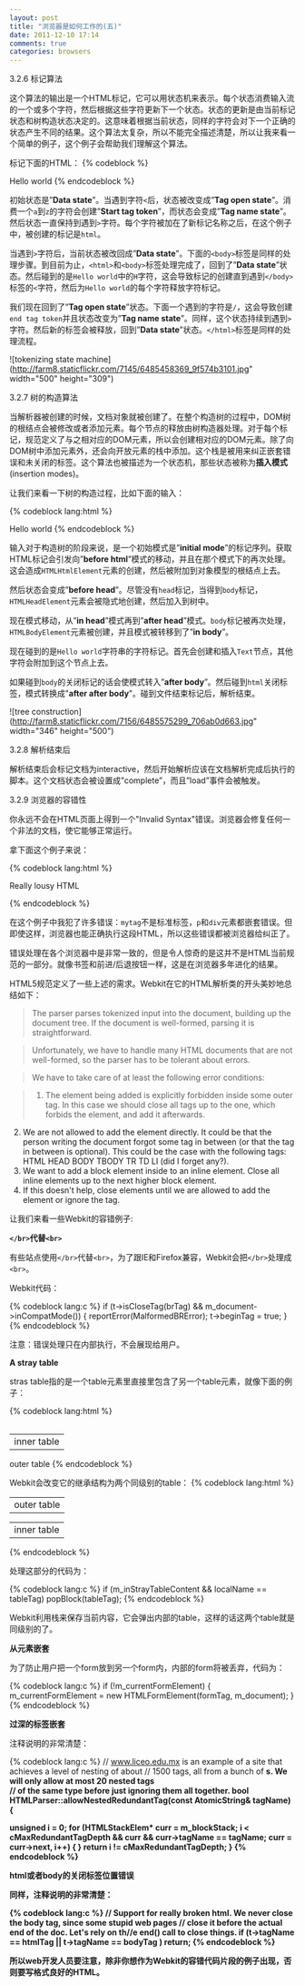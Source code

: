 ```yaml
---
layout: post
title: "浏览器是如何工作的(五)"
date: 2011-12-10 17:14
comments: true
categories: browsers 
---
```

3.2.6 标记算法

这个算法的输出是一个HTML标记，它可以用状态机来表示。每个状态消费输入流的一个或多个字符，然后根据这些字符更新下一个状态。状态的更新是由当前标记状态和树构造状态决定的。这意味着根据当前状态，同样的字符会对下一个正确的状态产生不同的结果。这个算法太复杂，所以不能完全描述清楚，所以让我来看一个简单的例子，这个例子会帮助我们理解这个算法。

标记下面的HTML：
{% codeblock %}
<html>
  <body>
    Hello world
  </body>
</html>
{% endcodeblock %}

<!-- more -->

初始状态是”**Data state**”。当遇到字符`<`后，状态被改变成”**Tag open state**”。消费一个`a`到`z`的字符会创建”**Start tag token**”，而状态会变成”**Tag name state**”。然后状态一直保持到遇到`>`字符。每个字符被加在了新标记名称之后，在这个例子中，被创建的标记是`html`。

当遇到`>`字符后，当前状态被改回成”**Data state**”。下面的`<body>`标签是同样的处理步骤。到目前为止，`<html>`和`<body>`标签处理完成了，回到了”**Data state**”状态。然后碰到的是`Hello world`中的`H`字符，这会导致标记的创建直到遇到`</body>`标签的`<`字符，然后为`Hello world`的每个字符释放字符标记。

我们现在回到了”**Tag open state**”状态。下面一个遇到的字符是`/`，这会导致创建`end tag token`并且状态改变为”**Tag name state**”。同样，这个状态持续到遇到`>`字符。然后新的标签会被释放，回到”**Data state**”状态。`</html>`标签是同样的处理流程。

![tokenizing state machine](http://farm8.staticflickr.com/7145/6485458369_9f574b3101.jpg" width="500" height="309")

3.2.7 树的构造算法

当解析器被创建的时候，文档对象就被创建了。在整个构造树的过程中，DOM树的根结点会被修改或者添加元素。每个节点的释放由树构造器处理。对于每个标记，规范定义了与之相对应的DOM元素，所以会创建相对应的DOM元素。除了向DOM树中添加元素外，还会向开放元素的栈中添加。这个栈是被用来纠正嵌套错误和未关闭的标签。这个算法也被描述为一个状态机，那些状态被称为**插入模式**(insertion modes)。

让我们来看一下树的构造过程，比如下面的输入：

{% codeblock lang:html %}
<html>
  <body>
    Hello world
  </body>
</html>
{% endcodeblock %}

输入对于构造树的阶段来说，是一个初始模式是”**initial mode**”的标记序列。获取HTML标记会引发向”**before html**”模式的移动，并且在那个模式下的再次处理。这会造成`HTMLHtmlElement`元素的创建，然后被附加到对象模型的根结点上去。

然后状态会变成”**before head**”。尽管没有`head`标记，当得到`body`标记，`HTMLHeadElement`元素会被隐式地创建，然后加入到树中。

现在模式移动，从”**in head**”模式再到”**after head**”模式。`body`标记被再次处理，`HTMLBodyElement`元素被创建，并且模式被转移到了”**in body**”。

现在碰到的是`Hello world`字符串的字符标记。首先会创建和插入`Text`节点，其他字符会附加到这个节点上去。

如果碰到`body`的关闭标记的话会使模式转入”**after body**”。然后碰到`html`关闭标签，模式转换成"**after after body**"。碰到文件结束标记后，解析结束。

![tree construction](http://farm8.staticflickr.com/7156/6485575299_706ab0d663.jpg" width="346" height="500")

3.2.8 解析结束后

解析结束后会标记文档为interactive，然后开始解析应该在文档解析完成后执行的脚本。这个文档状态会被设置成”complete”，而且”load”事件会被触发。

3.2.9 浏览器的容错性

你永远不会在HTML页面上得到一个"Invalid Syntax"错误。浏览器会修复任何一个非法的文档，使它能够正常运行。

拿下面这个例子来说：

{% codeblock lang:html %}
<html>
  <mytag>
  </mytag>
  <div>
  <p>
  </div>
    Really lousy HTML
  </p>
</html>
{% endcodeblock %}

在这个例子中我犯了许多错误：`mytag`不是标准标签，`p`和`div`元素都嵌套错误。但即使这样，浏览器也能正确执行这段HTML，所以这些错误都被浏览器给纠正了。

错误处理在各个浏览器中是非常一致的，但是令人惊奇的是这并不是HTML当前规范的一部分。就像书签和前进/后退按钮一样，这是在浏览器多年进化的结果。

HTML5规范定义了一些上述的需求。Webkit在它的HTML解析类的开头美妙地总结如下：
> The parser parses tokenized input into the document, building up the document tree. If the document is well-formed, parsing it is straightforward.  

> Unfortunately, we have to handle many HTML documents that are not well-formed, so the parser has to be tolerant about errors.  

> We have to take care of at least the following error conditions:  

> 1. The element being added is explicitly forbidden inside some outer tag. In this case we should close all tags up to the one, which forbids the element, and add it afterwards.
2. We are not allowed to add the element directly. It could be that the person writing the document forgot some tag in between (or that the tag in between is optional). This could be the case with the following tags: HTML HEAD BODY TBODY TR TD LI (did I forget any?).
3. We want to add a block element inside to an inline element. Close all inline elements up to the next higher block element.
4. If this doesn't help, close elements until we are allowed to add the element or ignore the tag.

让我们来看一些Webkit的容错例子:

**`</br>`代替`<br>`**

有些站点使用`</br>`代替`<br>`，为了跟IE和Firefox兼容，Webkit会把`</br>`处理成`<br>`。

Webkit代码：

{% codeblock lang:c %}
if (t->isCloseTag(brTag) && m_document->inCompatMode()) {
     reportError(MalformedBRError);
     t->beginTag = true;
}
{% endcodeblock %}

注意：错误处理只在内部执行，不会展现给用户。

**A stray table**

stras table指的是一个table元素里直接里包含了另一个table元素，就像下面的例子：

{% codeblock lang:html %}
<table>
    <table>
        <tr><td>inner table</td></tr>
    </table>
    <tr><td>outer table</td></tr>
</table>
{% endcodeblock %}

Webkit会改变它的继承结构为两个同级别的table：
{% codeblock lang:html %}
<table>
    <tr><td>outer table</td></tr>
</table>
<table>
    <tr><td>inner table</td></tr>
</table>
{% endcodeblock %}

处理这部分的代码为：

{% codeblock lang:c %}
if (m_inStrayTableContent && localName == tableTag)
        popBlock(tableTag);
{% endcodeblock %}

Webkit利用栈来保存当前内容，它会弹出内部的table，这样的话这两个table就是同级别的了。

**从元素嵌套**

为了防止用户把一个form放到另一个form内，内部的form将被丢弃，代码为：

{% codeblock lang:c %}
if (!m_currentFormElement) {
        m_currentFormElement = new HTMLFormElement(formTag,    m_document);
}
{% endcodeblock %}

**过深的标签嵌套**

注释说明的非常清楚：

{% codeblock lang:c %}
// www.liceo.edu.mx is an example of a site that achieves a level of nesting of about 
// 1500 tags, all from a bunch of <b>s. We will only allow at most 20 nested tags   
// of the same type before just ignoring them all together.
bool HTMLParser::allowNestedRedundantTag(const AtomicString& tagName)
{

unsigned i = 0;
for (HTMLStackElem* curr = m_blockStack;
         i < cMaxRedundantTagDepth && curr && curr->tagName == tagName;
     curr = curr->next, i++) { }
return i != cMaxRedundantTagDepth;
}
{% endcodeblock %}

**html或者body的关闭标签位置错误**

同样，注释说明的非常清楚：

{% codeblock lang:c %}
// Support for really broken html. We never close the body tag, since some stupid web pages 
// close it before the actual end of the doc. Let's rely on th//e end() call to close things.
if (t->tagName == htmlTag || t->tagName == bodyTag )
        return;
{% endcodeblock %}

所以web开发人员要注意，除非你想作为Webkit的容错代码片段的例子出现，否则要写格式良好的HTML。

